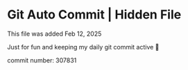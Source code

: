 # Git Auto Commit | Hidden File

This file was added Feb 12, 2025

Just for fun and keeping my daily git commit active 🤪

commit number: 307831
